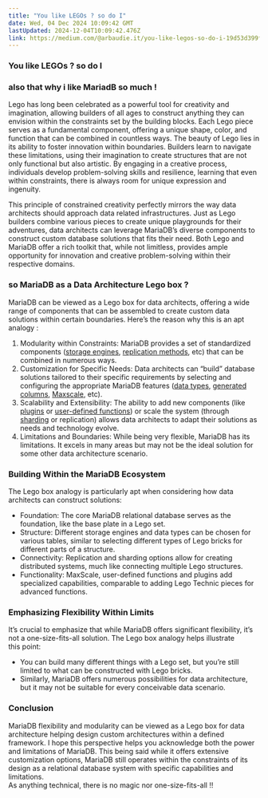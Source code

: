```yaml
---
title: "You like LEGOs ? so do I"
date: Wed, 04 Dec 2024 10:09:42 GMT
lastUpdated: 2024-12-04T10:09:42.476Z
link: https://medium.com/@arbaudie.it/you-like-legos-so-do-i-19d53d399ffe?source=rss-c779d007e7fe------2
---
```


<h3>You like LEGOs ? so do I</h3><h3>also that why i like MariadB so much !</h3><p>Lego has long been celebrated as a powerful tool for creativity and imagination, allowing builders of all ages to construct anything they can envision within the constraints set by the building blocks. Each Lego piece serves as a fundamental component, offering a unique shape, color, and function that can be combined in countless ways. The beauty of Lego lies in its ability to foster innovation within boundaries. Builders learn to navigate these limitations, using their imagination to create structures that are not only functional but also artistic. By engaging in a creative process, individuals develop problem-solving skills and resilience, learning that even within constraints, there is always room for unique expression and ingenuity.</p><p>This principle of constrained creativity perfectly mirrors the way data architects should approach data related infrastructures. Just as Lego builders combine various pieces to create unique playgrounds for their adventures, data architects can leverage MariaDB’s diverse components to construct custom database solutions that fits their need. Both Lego and MariaDB offer a rich toolkit that, while not limitless, provides ample opportunity for innovation and creative problem-solving within their respective domains.</p><h3>so MariaDB as a Data Architecture Lego box ?</h3><p>MariaDB can be viewed as a Lego box for data architects, offering a wide range of components that can be assembled to create custom data solutions within certain boundaries. Here’s the reason why this is an apt analogy :</p><ol><li>Modularity within Constraints: MariaDB provides a set of standardized components (<a href="https://mariadb.com/kb/en/choosing-the-right-storage-engine/">storage engines</a>, <a href="https://mariadb.com/kb/en/replication-overview/">replication methods</a>, etc) that can be combined in numerous ways.</li><li>Customization for Specific Needs: Data architects can “build” database solutions tailored to their specific requirements by selecting and configuring the appropriate MariaDB features (<a href="https://mariadb.com/kb/en/data-types/">data types</a>, <a href="https://mariadb.com/kb/en/generated-columns/">generated columns</a>, <a href="https://mariadb.com/resources/blog/maxscale-installation-and-configuration/">Maxscale</a>, etc).</li><li>Scalability and Extensibility: The ability to add new components (like <a href="https://mariadb.com/kb/en/plugin-overview/">plugins</a> or <a href="https://mariadb.com/kb/en/user-defined-functions/">user-defined functions</a>) or scale the system (through <a href="https://mariadb.com/kb/en/spider-storage-engine-core-concepts/">sharding</a> or replication) allows data architects to adapt their solutions as needs and technology evolve.</li><li>Limitations and Boundaries: While being very flexible, MariaDB has its limitations. It excels in many areas but may not be the ideal solution for some other data architecture scenario.</li></ol><h3>Building Within the MariaDB Ecosystem</h3><p>The Lego box analogy is particularly apt when considering how data architects can construct solutions:</p><ul><li>Foundation: The core MariaDB relational database serves as the foundation, like the base plate in a Lego set.</li><li>Structure: Different storage engines and data types can be chosen for various tables, similar to selecting different types of Lego bricks for different parts of a structure.</li><li>Connectivity: Replication and sharding options allow for creating distributed systems, much like connecting multiple Lego structures.</li><li>Functionality: MaxScale, user-defined functions and plugins add specialized capabilities, comparable to adding Lego Technic pieces for advanced functions.</li></ul><h3>Emphasizing Flexibility Within Limits</h3><p>It’s crucial to emphasize that while MariaDB offers significant flexibility, it’s not a one-size-fits-all solution. The Lego box analogy helps illustrate this point:</p><ul><li>You can build many different things with a Lego set, but you’re still limited to what can be constructed with Lego bricks.</li><li>Similarly, MariaDB offers numerous possibilities for data architecture, but it may not be suitable for every conceivable data scenario.</li></ul><h3>Conclusion</h3><p>MariaDB flexibility and modularity can be viewed as a Lego box for data architecture helping design custom architectures within a defined framework. I hope this perspective helps you acknowledge both the power and limitations of MariaDB. This being said while it offers extensive customization options, MariaDB still operates within the constraints of its design as a relational database system with specific capabilities and limitations. <br />As anything technical, there is no magic nor one-size-fits-all !!</p><img alt="" height="1" src="https://medium.com/_/stat?event=post.clientViewed&amp;referrerSource=full_rss&amp;postId=19d53d399ffe" width="1" />
